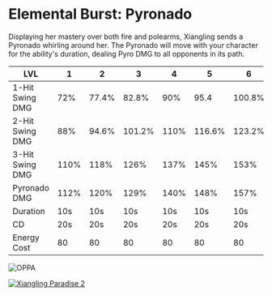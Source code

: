 # Elemental Burst: Pyronado
Displaying her mastery over both fire and polearms, Xiangling sends a Pyronado whirling around her. 
The Pyronado will move with your character for the ability's duration, dealing Pyro DMG to all opponents in its path.

| LVL             | 1    | 2     | 3       | 4     | 5       | 6       | 7     | 8       | 9       | 10     | 11      | 12    | 13    |
|-----------------|------|-------|---------|-------|---------|---------|-------|---------|---------|--------|---------|-------|-------| 
| 1-Hit Swing DMG | 72%  | 77.4% | 82.8%   | 90%   | 95.4    | 100.8%  | 108%  | 115.2%  | 122.4%  | 129.6% | 136.8%  | 144%  | 153%  |
| 2-Hit Swing DMG | 88%  | 94.6% | 101.2%  | 110%  | 116.6%  | 123.2%  | 132%  | 140.8%  | 149.6%  | 158.4% | 167.2%  | 176%  | 187%  |
| 3-Hit Swing DMG | 110% | 118%  | 126%    | 137%  | 145%    | 153%    | 164%  | 175%    | 186%    | 197%   | 208%    | 219%  | 233%  |
| Pyronado DMG    | 112% | 120%  | 129%    | 140%  | 148%    | 157%    | 168%  | 179%    | 190%    | 202%   | 213%    | 224%  | 238%  |
| Duration        | 10s  | 10s   | 10s     | 10s   | 10s     | 10s     | 10s   | 10s     | 10s     | 10s    | 10s     | 10s   | 10s   |
| CD              | 20s  | 20s   | 20s     | 20s   | 20s     | 20s     | 20s   | 20s     | 20s     | 20s    | 20s     | 20s   | 20s   |
| Energy Cost     | 80   | 80    | 80      | 80    | 80      | 80      | 80    | 80      | 80      | 80     | 80      | 80    | 80    |


![OPPA](https://cdn.7tv.app/emote/6254a2b341d1240ad9e5251b/4x.webp)

[![Xiangling Paradise 2](https://img.youtube.com/vi/vNcqWXdE8XQ/0.jpg)](https://www.youtube.com/watch?v=vNcqWXdE8XQ)
